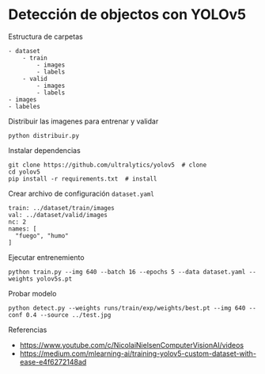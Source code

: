 # Detección de objectos con YOLOv5
Estructura de carpetas
```
- dataset
    - train
        - images
        - labels
    - valid
        - images
        - labels
- images
- labeles

```
Distribuir las imagenes para entrenar y validar
```
python distribuir.py
```
Instalar dependencias
```
git clone https://github.com/ultralytics/yolov5  # clone
cd yolov5
pip install -r requirements.txt  # install
```
Crear archivo de configuración ```dataset.yaml```
```
train: ../dataset/train/images
val: ../dataset/valid/images
nc: 2
names: [
  "fuego", "humo"
]
```
Ejecutar entrenemiento
```
python train.py --img 640 --batch 16 --epochs 5 --data dataset.yaml --weights yolov5s.pt
```
Probar modelo
```
python detect.py --weights runs/train/exp/weights/best.pt --img 640 --conf 0.4 --source ../test.jpg
```
Referencias
* https://www.youtube.com/c/NicolaiNielsenComputerVisionAI/videos
* https://medium.com/mlearning-ai/training-yolov5-custom-dataset-with-ease-e4f6272148ad